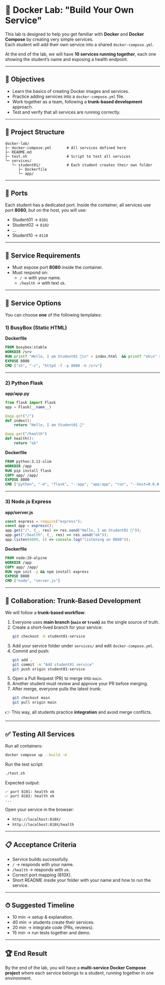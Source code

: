 # 🐳 Docker Lab: "Build Your Own Service"

This lab is designed to help you get familiar with **Docker** and **Docker Compose** by creating very simple services.  
Each student will add their own service into a shared `docker-compose.yml`.  

At the end of the lab, we will have **10 services running together**, each one showing the student’s name and exposing a health endpoint.

---

## 🎯 Objectives
- Learn the basics of creating Docker images and services.
- Practice adding services into a `docker-compose.yml` file.
- Work together as a team, following a **trunk-based development** approach.
- Test and verify that all services are running correctly.

---

## 📂 Project Structure
```
docker-lab/
├─ docker-compose.yml       # All services defined here
├─ README.md
├─ test.sh                  # Script to test all services
└─ services/
   └─ student01/            # Each student creates their own folder
      ├─ Dockerfile
      └─ app/
```

---

## 🔌 Ports
Each student has a dedicated port. Inside the container, all services use port **8080**, but on the host, you will use:
- Student01 → `8101`
- Student02 → `8102`
- ...
- Student10 → `8110`

---

## 📝 Service Requirements
- Must expose port **8080** inside the container.  
- Must respond on:  
  - `/` → with your name.  
  - `/health` → with text `ok`.  

---

## 🚀 Service Options

You can choose **one** of the following templates:

### 1) BusyBox (Static HTML)
**Dockerfile**
```Dockerfile
FROM busybox:stable
WORKDIR /srv
RUN printf "Hello, I am Student01 👋\n" > index.html  && printf "ok\n" > health
EXPOSE 8080
CMD ["sh", "-c", "httpd -f -p 8080 -h /srv"]
```

---

### 2) Python Flask
**app/app.py**
```python
from flask import Flask
app = Flask(__name__)

@app.get("/")
def index():
    return "Hello, I am Student01 👋"

@app.get("/health")
def health():
    return "ok"
```

**Dockerfile**
```Dockerfile
FROM python:3.11-slim
WORKDIR /app
RUN pip install flask
COPY app/ /app/
EXPOSE 8080
CMD ["python", "-m", "flask", "--app", "app:app", "run", "--host=0.0.0.0", "--port=8080"]
```

---

### 3) Node.js Express
**app/server.js**
```js
const express = require("express");
const app = express();
app.get("/", (_, res) => res.send("Hello, I am Student01 👋"));
app.get("/health", (_, res) => res.send("ok"));
app.listen(8080, () => console.log("listening on 8080"));
```

**Dockerfile**
```Dockerfile
FROM node:20-alpine
WORKDIR /app
COPY app/ /app/
RUN npm init -y && npm install express
EXPOSE 8080
CMD ["node", "server.js"]
```

---

## 🤝 Collaboration: Trunk-Based Development
We will follow a **trunk-based workflow**:
1. Everyone uses **main branch (`main` or `trunk`)** as the single source of truth.
2. Create a short-lived branch for your service:
   ```bash
   git checkout -b student01-service
   ```
3. Add your service folder under `services/` and edit `docker-compose.yml`.
4. Commit and push:
   ```bash
   git add .
   git commit -m "Add student01 service"
   git push origin student01-service
   ```
5. Open a Pull Request (PR) to merge into `main`.
6. Another student must review and approve your PR before merging.
7. After merge, everyone pulls the latest trunk:
   ```bash
   git checkout main
   git pull origin main
   ```

👉 This way, all students practice **integration** and avoid merge conflicts.

---

## ✅ Testing All Services
Run all containers:
```bash
docker compose up --build -d
```

Run the test script:
```bash
./test.sh
```

Expected output:
```
✅ port 8101: health ok
✅ port 8102: health ok
...
```

Open your service in the browser:
- `http://localhost:810X/`
- `http://localhost:810X/health`

---

## 📋 Acceptance Criteria
- Service builds successfully.
- `/` → responds with your name.
- `/health` → responds with `ok`.
- Correct port mapping (810X).
- Short README inside your folder with your name and how to run the service.

---

## ⏱ Suggested Timeline
- 10 min → setup & explanation.  
- 40 min → students create their services.  
- 20 min → integrate code (PRs, reviews).  
- 15 min → run tests together and demo.  

---

## 🏆 End Result
By the end of the lab, you will have a **multi-service Docker Compose project** where each service belongs to a student, running together in one environment.
